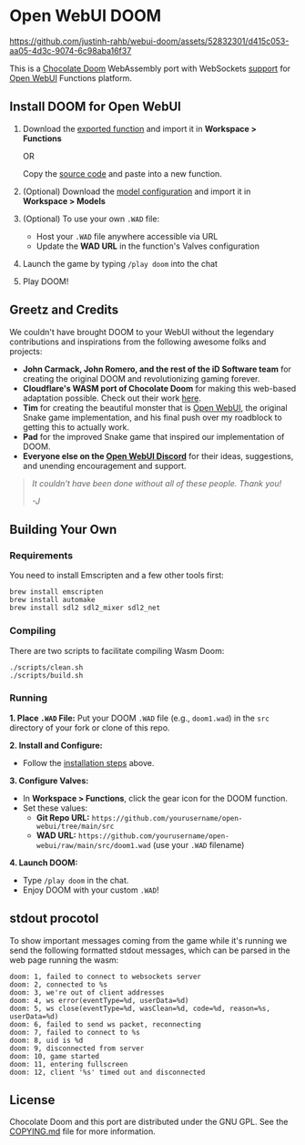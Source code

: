 # Open WebUI DOOM

https://github.com/justinh-rahb/webui-doom/assets/52832301/d415c053-aa05-4d3c-9074-6c98aba16f37

This is a [Chocolate Doom][1] WebAssembly port with WebSockets [support][4] for [Open WebUI](https://github.com/open-webui/open-webui) Functions platform.

## Install DOOM for Open WebUI

1. Download the [exported function](function-doom_pipeline.json) and import it in **Workspace > Functions**

   OR

   Copy the [source code](function_doom_pipeline.py) and paste into a new function.

2. (Optional) Download the [model configuration](model-DOOM_latest.json) and import it in **Workspace > Models**

3. (Optional) To use your own `.WAD` file:
   - Host your `.WAD` file anywhere accessible via URL
   - Update the **WAD URL** in the function's Valves configuration

4. Launch the game by typing `/play doom` into the chat

5. Play DOOM!

## Greetz and Credits

We couldn't have brought DOOM to your WebUI without the legendary contributions and inspirations from the following awesome folks and projects:

- **John Carmack, John Romero, and the rest of the iD Software team** for creating the original DOOM and revolutionizing gaming forever.
- **Cloudflare's WASM port of Chocolate Doom** for making this web-based adaptation possible. Check out their work [here](https://github.com/cloudflare/doom-wasm).
- **Tim** for creating the beautiful monster that is [Open WebUI](http://github.com/open-webui/open-webui), the original Snake game implementation, and his final push over my roadblock to getting this to actually work.
- **Pad** for the improved Snake game that inspired our implementation of DOOM.
- **Everyone else on the [Open WebUI Discord](https://discord.gg/5rJgQTnV4s)** for their ideas, suggestions, and unending encouragement and support.

> *It couldn't have been done without all of these people. Thank you!*
>
> *-J*

## Building Your Own

### Requirements

You need to install Emscripten and a few other tools first:

```
brew install emscripten
brew install automake
brew install sdl2 sdl2_mixer sdl2_net
```

### Compiling

There are two scripts to facilitate compiling Wasm Doom:

```
./scripts/clean.sh
./scripts/build.sh
```

### Running

**1. Place `.WAD` File:** Put your DOOM `.WAD` file (e.g., `doom1.wad`) in the `src` directory of your fork or clone of this repo.

**2. Install and Configure:**
   * Follow the [installation steps](#install-doom-for-open-webui) above.

**3. Configure Valves:**
   * In **Workspace > Functions**, click the gear icon for the DOOM function.
   * Set these values:
     - **Git Repo URL:** `https://github.com/yourusername/open-webui/tree/main/src`
     - **WAD URL:** `https://github.com/yourusername/open-webui/raw/main/src/doom1.wad` (use your `.WAD` filename)

**4. Launch DOOM:**
   * Type `/play doom` in the chat.
   * Enjoy DOOM with your custom `.WAD`!

## stdout procotol

To show important messages coming from the game while it's running we send the following formatted stdout messages, which can be parsed in the web page running the wasm:

```
doom: 1, failed to connect to websockets server
doom: 2, connected to %s
doom: 3, we're out of client addresses
doom: 4, ws error(eventType=%d, userData=%d)
doom: 5, ws close(eventType=%d, wasClean=%d, code=%d, reason=%s, userData=%d)
doom: 6, failed to send ws packet, reconnecting
doom: 7, failed to connect to %s
doom: 8, uid is %d
doom: 9, disconnected from server
doom: 10, game started
doom: 11, entering fullscreen
doom: 12, client '%s' timed out and disconnected
```

## License

Chocolate Doom and this port are distributed under the GNU GPL. See the [COPYING.md](COPYING.md) file for more information.

[1]: https://github.com/chocolate-doom/chocolate-doom
[2]: https://emscripten.org/
[3]: https://doomwiki.org/wiki/DOOM1.WAD
[4]: src/net_websockets.c
[5]: https://silentspacemarine.com
[6]: src/index.html
[7]: https://blog.cloudflare.com/doom-multiplayer-workers
[8]: https://github.com/cloudflare/doom-workers
[9]: src
